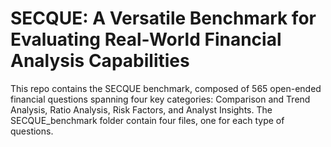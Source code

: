 # SECQUE: A Versatile Benchmark for Evaluating Real-World Financial Analysis Capabilities

This repo contains the SECQUE benchmark, composed of 565 open-ended financial questions spanning four key categories: Comparison and Trend Analysis, Ratio Analysis, Risk Factors, and Analyst Insights.
The SECQUE_benchmark folder contain four files, one for each type of questions.

